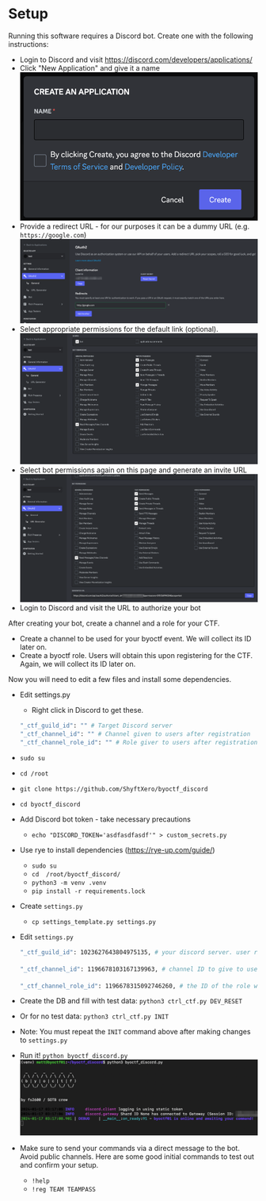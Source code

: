 # Setup

Running this software requires a Discord bot. Create one with the following instructions:

- Login to Discord and visit https://discord.com/developers/applications/
- Click "New Application" and give it a name
    ![Name your Discord bot](images/discord_name_bot.png)
- Provide a redirect URL - for our purposes it can be a dummy URL (e.g. `https://google.com`)
    ![Oauth settings](images/discord_oauth_settings.png)
- Select appropriate permissions for the default link (optional).
    ![Bot permissions](images/discord_bot_permissions.png)
- Select bot permissions again on this page and generate an invite URL
    ![Generate url](images/discord_gen_bot_url.png)
- Login to Discord and visit the URL to authorize your bot

After creating your bot, create a channel and a role for your CTF.

- Create a channel to be used for your byoctf event. We will collect its ID later on.
- Create a byoctf role. Users will obtain this upon registering for the CTF. Again, we will collect its ID later on.

Now you will need to edit a few files and install some dependencies.

- Edit settings.py
    - Right click in Discord to get these.
    ```bash
    "_ctf_guild_id": "" # Target Discord server
    "_ctf_channel_id": "" # Channel given to users after registration
    "_ctf_channel_role_id": "" # Role giver to users after registration
    ```
- `sudo su`
- `cd /root`
- `git clone https://github.com/ShyftXero/byoctf_discord`
- `cd byoctf_discord`
- Add Discord bot token - take necessary precautions
    - `echo "DISCORD_TOKEN='asdfasdfasdf'" > custom_secrets.py`
- Use rye to install dependencies (https://rye-up.com/guide/)
    - `sudo su`
    - `cd  /root/byoctf_discord/`
    - `python3 -m venv .venv`
    - `pip install -r requirements.lock`
- Create `settings.py`
    - `cp settings_template.py settings.py`
- Edit `settings.py`
    ```bash
    "_ctf_guild_id": 1023627643804975135, # your discord server. user right-click copy ID to get these

    "_ctf_channel_id": 1196678103167139963, # channel ID to give to users once they register.

    "_ctf_channel_role_id": 1196678315092746260, # the ID of the role which will be given to players as they register; makes the channel visible to them.
    ```

- Create the DB and fill with test data: `python3 ctrl_ctf.py DEV_RESET`
- Or for no test data: `python3 ctrl_ctf.py INIT`
- Note: You must repeat the `INIT` command above after making changes to `settings.py`
- Run it! `python byoctf_discord.py`
![Alt text](images/byoctf-first-startup.png)
- Make sure to send your commands via a direct message to the bot. Avoid public channels. Here are some good initial commands to test out and confirm your setup.
    - `!help`
    - `!reg TEAM TEAMPASS`
    